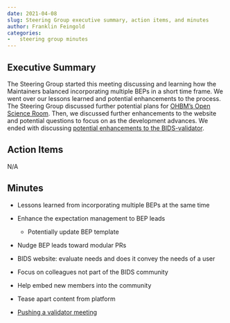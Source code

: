 ```yaml
---
date: 2021-04-08
slug: Steering Group executive summary, action items, and minutes
author: Franklin Feingold
categories:
-   steering group minutes
---
```


<!-- more -->

## Executive Summary

The Steering Group started this meeting discussing and learning how the Maintainers balanced incorporating multiple BEPs in a short time frame. We went over our lessons learned and potential enhancements to the process. The Steering Group discussed further potential plans for [OHBM’s Open Science Room](https://ohbm.github.io/osr2021/). Then, we discussed further enhancements to the website and potential questions to focus on as the development advances. We ended with discussing [potential enhancements to the BIDS-validator](https://groups.google.com/g/bids-discussion/c/2LB6d-FMkZI).

## Action Items

N/A

## Minutes

-   Lessons learned from incorporating multiple BEPs at the same time

-   Enhance the expectation management to BEP leads

    -   Potentially update BEP template

-   Nudge BEP leads toward modular PRs

-   BIDS website: evaluate needs and does it convey the needs of a user

-   Focus on colleagues not part of the BIDS community

-   Help embed new members into the community

-   Tease apart content from platform

-   [Pushing a validator meeting](https://groups.google.com/g/bids-discussion/c/2LB6d-FMkZI)
